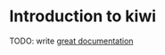# Introduction to kiwi

TODO: write [great documentation](http://jacobian.org/writing/what-to-write/)
